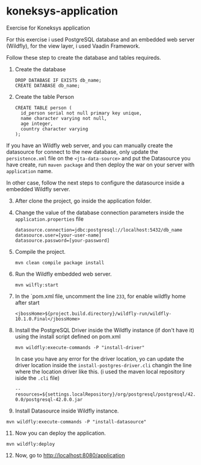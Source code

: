 # koneksys-application
Exercise for Koneksys application

For this exercise i used PostgreSQL database and an embedded web server (Wildfly),
for the view layer, i used Vaadin Framework.

Follow these step to create the database and tables requireds.

1. Create the database
   ```
   DROP DATABASE IF EXISTS db_name;
   CREATE DATABASE db_name;
   ```

2. Create the table Person
   ```
   CREATE TABLE person (
     id_person serial not null primary key unique,
     name character varying not null,
     age integer,
     country character varying
   );
   ```
   
If you have an Wildfly web server, and you can manually create the datasource 
for connect to the new database, only update the ``persistence.xml`` file on
the ``<jta-data-source>`` and put the Datasource you have create, 
run ``maven package`` and then deploy the war on your server with ``application`` name. 


In other case, follow the next steps to configure the datasource inside a embedded Wildfly server.
   
3. After clone the project, go inside the application folder.

4. Change the value of the database connection parameters inside the ``application.properties`` file
   ```
   datasource.connection=jdbc:postgresql://localhost:5432/db_name
   datasource.user=[your-user-name]
   datasource.password=[your-password]
   ```

5. Compile the project.
   ```
   mvn clean compile package install
   ```

6. Run the Wildfly embedded web server.
   ```
   mvn wilfly:start
   ```

8. In the `pom.xml file, uncomment the line ``233``, for enable wildfly home after start
   ```
   <jbossHome>${project.build.directory}/wildfly-run/wildfly-10.1.0.Final</jbossHome>
   ```

9. Install the PostgreSQL Driver inside the Wildfly instance (if don't have it) 
using the install script defined on pom.xml
   ```
   mvn wildfly:execute-commands -P "install-driver"
   ```
   
   In case you have any error for the driver location, yo can update the driver location inside 
    the ``install-postgres-driver.cli`` changin the line where the location driver like this. 
    (i used the maven local repository iside the ``.cli`` file)
      
    ``--resources=${settings.localRepository}/org/postgresql/postgresql/42.0.0/postgresql-42.0.0.jar``
    
10. Install Datasource inside Wildfly instance.
   ```
   mvn wildfly:execute-commands -P "install-datasource"
   ```
   
11. Now you can deploy the application.
   ```
   mvn wildfly:deploy
   ```

12. Now, go to [http://localhost:8080/application](http://localhost:8080/application)
